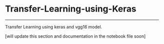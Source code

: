 # Transfer-Learning-using-Keras

-------------------------------

Transfer Learning using keras and vgg16 model. 

[will update this section and documentation in the notebook file soon]
